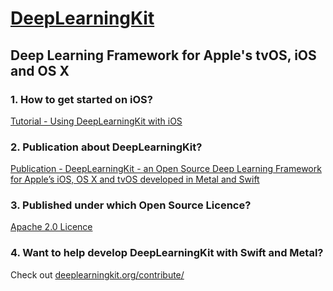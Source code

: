 # [DeepLearningKit](http://deeplearningkit.org)

## Deep Learning Framework for Apple's tvOS, iOS and OS X

### 1. How to get started on iOS?
[Tutorial - Using DeepLearningKit with iOS](http://deeplearningkit.org/tutorials-for-ios-os-x-and-tvos/tutorial-using-deeplearningkit-with-ios-for-iphone-and-ipad/)

### 2. Publication about DeepLearningKit?
[Publication - DeepLearningKit - an Open Source Deep Learning
Framework for Apple’s iOS, OS X and tvOS
developed in Metal and Swift](http://deeplearningkit.org/wp-content/uploads/2016/01/DeepLearningKitPaper.pdf)

### 3. Published under which Open Source Licence?
[Apache 2.0 Licence](https://github.com/DeepLearningKit/DeepLearningKit/blob/master/LICENSE)

### 4. Want to help develop DeepLearningKit with Swift and Metal?
Check out [deeplearningkit.org/contribute/](http://deeplearningkit.org/contribute/)




